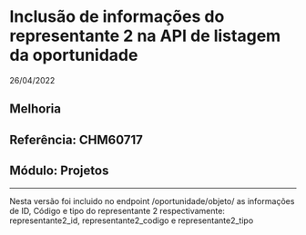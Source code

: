 # Inclusão de informações do representante 2 na API de listagem da oportunidade
26/04/2022
## Melhoria
## Referência: CHM60717
## Módulo: Projetos
***

Nesta versão foi incluido no endpoint /oportunidade/objeto/ as informações de ID, Código e tipo do representante 2 respectivamente: representante2_id, representante2_codigo e representante2_tipo